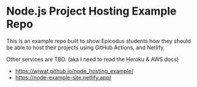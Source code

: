 # Node.js Project Hosting Example Repo

This is an example repo built to show Epicodus students how they should be able
to host their projects using GitHub Actions, and Netlify.

Other services are TBD. (aka I need to read the Heroku & AWS docs)

* https://wjwat.github.io/node_hosting_example/
* https://node-example-site.netlify.app/